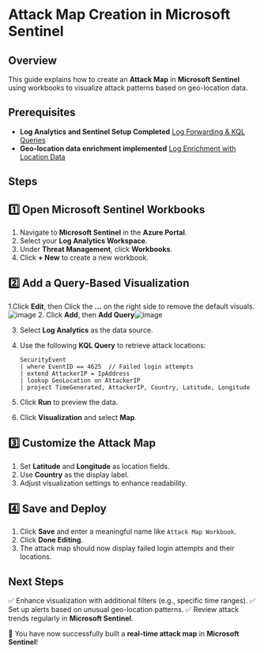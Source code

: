 # Attack Map Creation in Microsoft Sentinel

## Overview
This guide explains how to create an **Attack Map** in **Microsoft Sentinel** using workbooks to visualize attack patterns based on geo-location data.

## Prerequisites
- **Log Analytics and Sentinel Setup Completed** [Log Forwarding & KQL Queries](setup/log-forwarding-kql.md)
- **Geo-location data enrichment implemented** [Log Enrichment with Location Data](setup/log-enrichment-location-data.md)

## Steps

## 1️⃣ Open Microsoft Sentinel Workbooks
1. Navigate to **Microsoft Sentinel** in the **Azure Portal**.
2. Select your **Log Analytics Workspace**.
3. Under **Threat Management**, click **Workbooks**.
4. Click **+ New** to create a new workbook.

## 2️⃣ Add a Query-Based Visualization
1.Click **Edit**, then Click the **...** on the right side to remove the default visuals.
![image](https://github.com/user-attachments/assets/b6fa1527-8a4c-4103-a7f8-51d586f9331d)
2. Click **Add**, then **Add Query**![image](https://github.com/user-attachments/assets/5ab0c733-20bd-46fe-bb0e-cf9f02cd6c74)

3. Select **Log Analytics** as the data source.
4. Use the following **KQL Query** to retrieve attack locations:

   ```kql
   SecurityEvent
   | where EventID == 4625  // Failed login attempts
   | extend AttackerIP = IpAddress
   | lookup GeoLocation on AttackerIP
   | project TimeGenerated, AttackerIP, Country, Latitude, Longitude
   ```

4. Click **Run** to preview the data.
5. Click **Visualization** and select **Map**.

## 3️⃣ Customize the Attack Map
1. Set **Latitude** and **Longitude** as location fields.
2. Use **Country** as the display label.
3. Adjust visualization settings to enhance readability.

## 4️⃣ Save and Deploy
1. Click **Save** and enter a meaningful name like `Attack Map Workbook`.
2. Click **Done Editing**.
3. The attack map should now display failed login attempts and their locations.

## Next Steps
✅ Enhance visualization with additional filters (e.g., specific time ranges).
✅ Set up alerts based on unusual geo-location patterns.
✅ Review attack trends regularly in **Microsoft Sentinel**.

🚀 You have now successfully built a **real-time attack map** in **Microsoft Sentinel**!
